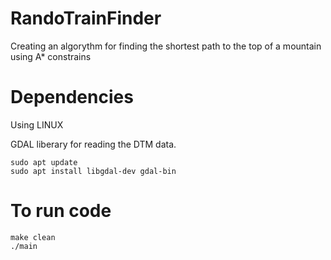 # RandoTrainFinder
Creating an algorythm for finding the shortest path to the top of a mountain using A* constrains

# Dependencies
Using LINUX

GDAL liberary for reading the DTM data.
    
    sudo apt update
    sudo apt install libgdal-dev gdal-bin


# To run code

    make clean
    ./main

